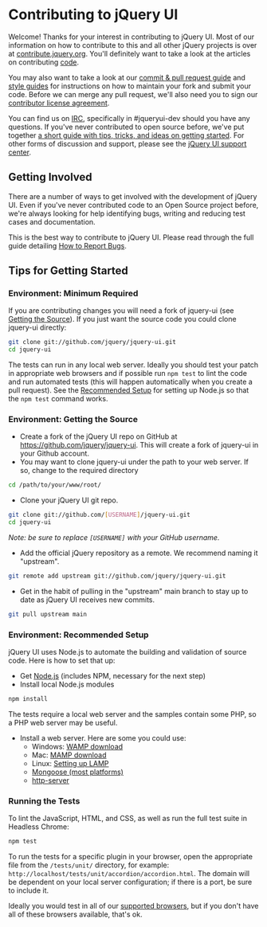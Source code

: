 # Contributing to jQuery UI

Welcome! Thanks for your interest in contributing to jQuery UI. Most of our information on how to contribute to this and all other jQuery projects is over at [contribute.jquery.org](https://contribute.jquery.org). You'll definitely want to take a look at the articles on contributing [code](https://contribute.jquery.org/code).

You may also want to take a look at our [commit & pull request guide](https://contribute.jquery.org/commits-and-pull-requests/) and [style guides](https://contribute.jquery.org/style-guide/) for instructions on how to maintain your fork and submit your code. Before we can merge any pull request, we'll also need you to sign our [contributor license agreement](https://contribute.jquery.org/cla).

You can find us on [IRC](https://irc.jquery.org), specifically in #jqueryui-dev should you have any questions. If you've never contributed to open source before, we've put together [a short guide with tips, tricks, and ideas on getting started](https://contribute.jquery.org/open-source/). For other forms of discussion and support, please see the [jQuery UI support center](https://jqueryui.com/support/).

## Getting Involved

There are a number of ways to get involved with the development of jQuery UI. Even if you've never contributed code to an Open Source project before, we're always looking for help identifying bugs, writing and reducing test cases and documentation.

This is the best way to contribute to jQuery UI. Please read through the full guide detailing [How to Report Bugs](https://contribute.jquery.org/bug-reports/).

## Tips for Getting Started

### Environment: Minimum Required

If you are contributing changes you will need a fork of jquery-ui (see [Getting the Source](#environment-getting-the-source)). If you just want the source code you could clone jquery-ui directly:

```bash
git clone git://github.com/jquery/jquery-ui.git
cd jquery-ui
```

The tests can run in any local web server. Ideally you should test your patch in appropriate web browsers and if possible run `npm test` to lint the code and run automated tests (this will happen automatically when you create a pull request). See the [Recommended Setup](#environment-recommended-setup) for setting up Node.js so that the `npm test` command works.

### Environment: Getting the Source

* Create a fork of the jQuery UI repo on GitHub at https://github.com/jquery/jquery-ui. This will create a fork of jquery-ui in your Github account.
* You may want to clone jquery-ui under the path to your web server. If so, change to the required directory

```bash
cd /path/to/your/www/root/
```

* Clone your jQuery UI git repo.

```bash
git clone git://github.com/[USERNAME]/jquery-ui.git
cd jquery-ui
```

*Note: be sure to replace `[USERNAME]` with your GitHub username.*

* Add the official jQuery repository as a remote. We recommend naming it "upstream".

```bash
git remote add upstream git://github.com/jquery/jquery-ui.git
```

* Get in the habit of pulling in the "upstream" main branch to stay up to date as jQuery UI receives new commits.

```bash
git pull upstream main
```

### Environment: Recommended Setup

jQuery UI uses Node.js to automate the building and validation of source code. Here is how to set that up:

* Get [Node.js](https://nodejs.org/) (includes NPM, necessary for the next step)
* Install local Node.js modules

```bash
npm install
```

The tests require a local web server and the samples contain some PHP, so a PHP web server may be useful.

* Install a web server. Here are some you could use:
  * Windows: [WAMP download](https://www.wampserver.com/en/)
  * Mac: [MAMP download](https://www.mamp.info/en/mac/)
  * Linux: [Setting up LAMP](https://www.linux.com/learn/tutorials/288158-easy-lamp-server-installation)
  * [Mongoose (most platforms)](https://code.google.com/archive/p/mongoose/)
  * [http-server](https://www.npmjs.com/package/http-server)

### Running the Tests

To lint the JavaScript, HTML, and CSS, as well as run the full test suite in Headless Chrome:

```bash
npm test
```

To run the tests for a specific plugin in your browser, open the appropriate file from the `/tests/unit/` directory, for example: `http://localhost/tests/unit/accordion/accordion.html`. The domain will be dependent on your local server configuration; if there is a port, be sure to include it.

Ideally you would test in all of our [supported browsers](https://jqueryui.com/browser-support/), but if you don't have all of these browsers available, that's ok.
